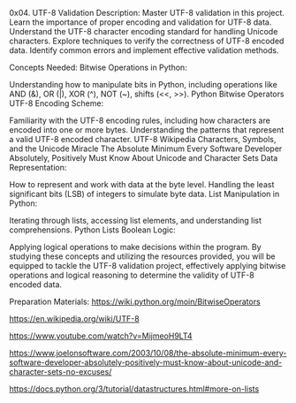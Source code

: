 0x04. UTF-8 Validation
Description: Master UTF-8 validation in this project. Learn the importance of proper encoding and validation for UTF-8 data. Understand the UTF-8 character encoding standard for handling Unicode characters. Explore techniques to verify the correctness of UTF-8 encoded data. Identify common errors and implement effective validation methods.

Concepts Needed:
Bitwise Operations in Python:

Understanding how to manipulate bits in Python, including operations like AND (&), OR (|), XOR (^), NOT (~), shifts (<<, >>).
Python Bitwise Operators
UTF-8 Encoding Scheme:

Familiarity with the UTF-8 encoding rules, including how characters are encoded into one or more bytes.
Understanding the patterns that represent a valid UTF-8 encoded character.
UTF-8 Wikipedia
Characters, Symbols, and the Unicode Miracle
The Absolute Minimum Every Software Developer Absolutely, Positively Must Know About Unicode and Character Sets
Data Representation:

How to represent and work with data at the byte level.
Handling the least significant bits (LSB) of integers to simulate byte data.
List Manipulation in Python:

Iterating through lists, accessing list elements, and understanding list comprehensions.
Python Lists
Boolean Logic:

Applying logical operations to make decisions within the program.
By studying these concepts and utilizing the resources provided, you will be equipped to tackle the UTF-8 validation project, effectively applying bitwise operations and logical reasoning to determine the validity of UTF-8 encoded data.

Preparation Materials:
https://wiki.python.org/moin/BitwiseOperators

https://en.wikipedia.org/wiki/UTF-8

https://www.youtube.com/watch?v=MijmeoH9LT4

https://www.joelonsoftware.com/2003/10/08/the-absolute-minimum-every-software-developer-absolutely-positively-must-know-about-unicode-and-character-sets-no-excuses/

https://docs.python.org/3/tutorial/datastructures.html#more-on-lists


